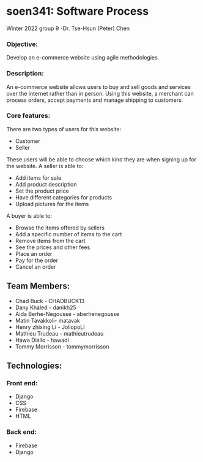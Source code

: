 # soen341: Software Process
Winter 2022 group 9  -Dr. Tse-Hsun (Peter) Chen
### Objective: 
Develop an e-commerce website using agile methodologies.
### Description:
An e-commerce website allows users to buy and sell goods and services over the internet rather than in person.
Using this website, a merchant can process orders, accept payments and manage shipping to customers.
### Core features:
There are two types of users for this website:
   - Customer
   - Seller
   
These users will be able to choose which kind they are when signing up for the website.
A seller is able to:
- Add items for sale
- Add product description
- Set the product price
- Have different categories for products
- Upload pictures for the items

A buyer is able to:
- Browse the items offered by sellers
- Add a specific number of items to the cart
- Remove items from the cart
- See the prices and other fees
- Place an order
- Pay for the order
- Cancel an order


 ## Team Members:
 
- Chad Buck - CHADBUCK13
- Dany Khaled - danikh25
- Aida Berhe-Negousse - aberhenegousse
- Matin Tavakkoli- matavak
- Henry zhixing Li - JoliopoLi 
- Mathieu Trudeau - mathieutrudeau
- Hawa Diallo - hawadi
- Tommy Morrisson -  tommymorrisson

## Technologies:
### Front end:
- Django
- CSS
- Firebase
- HTML
### Back end:
- Firebase
- Django



